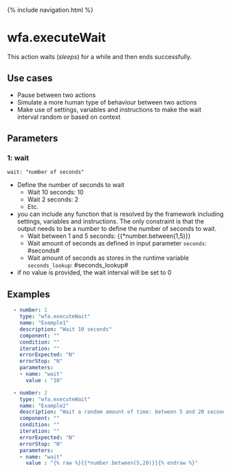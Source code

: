 {% include navigation.html %}

# wfa.executeWait

This action waits (*sleeps*) for a while and then ends successfully. 

## Use cases

* Pause between two actions
* Simulate a more human type of behaviour between two actions
* Make use of settings, variables and instructions to make the wait interval random or based on context

## Parameters

### 1: wait

`wait: "number of seconds"`
* Define the number of seconds to wait
  * Wait 10 seconds: 10
  * Wait 2 seconds: 2
  * Etc.
* you can include any function that is resolved by the framework including settings, variables and instructions. 
The only constraint is that the output needs to be a number to define the number of seconds to wait. 
  * Wait between 1 and 5 seconds: {{*number.between(1,5)}}
  * Wait amount of seconds as defined in input parameter `seconds`: #seconds#
  * Wait amount of seconds as stores in the runtime variable `seconds_lookup`: #seconds_lookup#
* if no value is provided, the wait interval will be set to 0

## Examples

```yaml
  - number: 1
    type: "wfa.executeWait"
    name: "Example1"
    description: "Wait 10 seconds"
    component: ""
    condition: ""
    iteration: ""
    errorExpected: "N"
    errorStop: "N"
    parameters:
    - name: "wait"
      value : "10"
```

```yaml
  - number: 2
    type: "wfa.executeWait"
    name: "Example2"
    description: "Wait a random amount of time: between 5 and 20 seconds"
    component: ""
    condition: ""
    iteration: ""
    errorExpected: "N"
    errorStop: "N"
    parameters:
    - name: "wait"
      value : "{% raw %}{{*number.between(5,20)}}{% endraw %}"
```
